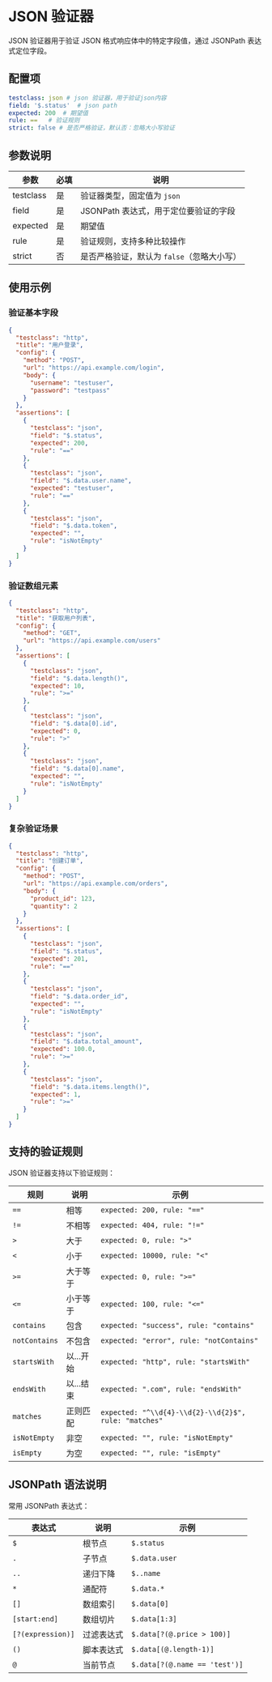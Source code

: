 # JSON 验证器

JSON 验证器用于验证 JSON 格式响应体中的特定字段值，通过 JSONPath 表达式定位字段。

## 配置项

```yaml
testclass: json # json 验证器，用于验证json内容
field: '$.status'  # json path
expected: 200  # 期望值
rule: ==   # 验证规则
strict: false # 是否严格验证，默认否：忽略大小写验证
```

## 参数说明

| 参数 | 必填 | 说明 |
|------|------|------|
| testclass | 是 | 验证器类型，固定值为 `json` |
| field | 是 | JSONPath 表达式，用于定位要验证的字段 |
| expected | 是 | 期望值 |
| rule | 是 | 验证规则，支持多种比较操作 |
| strict | 否 | 是否严格验证，默认为 `false`（忽略大小写） |

## 使用示例

### 验证基本字段

```json
{
  "testclass": "http",
  "title": "用户登录",
  "config": {
    "method": "POST",
    "url": "https://api.example.com/login",
    "body": {
      "username": "testuser",
      "password": "testpass"
    }
  },
  "assertions": [
    {
      "testclass": "json",
      "field": "$.status",
      "expected": 200,
      "rule": "=="
    },
    {
      "testclass": "json",
      "field": "$.data.user.name",
      "expected": "testuser",
      "rule": "=="
    },
    {
      "testclass": "json",
      "field": "$.data.token",
      "expected": "",
      "rule": "isNotEmpty"
    }
  ]
}
```

### 验证数组元素

```json
{
  "testclass": "http",
  "title": "获取用户列表",
  "config": {
    "method": "GET",
    "url": "https://api.example.com/users"
  },
  "assertions": [
    {
      "testclass": "json",
      "field": "$.data.length()",
      "expected": 10,
      "rule": ">="
    },
    {
      "testclass": "json",
      "field": "$.data[0].id",
      "expected": 0,
      "rule": ">"
    },
    {
      "testclass": "json",
      "field": "$.data[0].name",
      "expected": "",
      "rule": "isNotEmpty"
    }
  ]
}
```

### 复杂验证场景

```json
{
  "testclass": "http",
  "title": "创建订单",
  "config": {
    "method": "POST",
    "url": "https://api.example.com/orders",
    "body": {
      "product_id": 123,
      "quantity": 2
    }
  },
  "assertions": [
    {
      "testclass": "json",
      "field": "$.status",
      "expected": 201,
      "rule": "=="
    },
    {
      "testclass": "json",
      "field": "$.data.order_id",
      "expected": "",
      "rule": "isNotEmpty"
    },
    {
      "testclass": "json",
      "field": "$.data.total_amount",
      "expected": 100.0,
      "rule": ">="
    },
    {
      "testclass": "json",
      "field": "$.data.items.length()",
      "expected": 1,
      "rule": ">="
    }
  ]
}
```

## 支持的验证规则

JSON 验证器支持以下验证规则：

| 规则 | 说明 | 示例 |
|------|------|------|
| `==` | 相等 | `expected: 200, rule: "=="` |
| `!=` | 不相等 | `expected: 404, rule: "!="` |
| `>` | 大于 | `expected: 0, rule: ">"` |
| `<` | 小于 | `expected: 10000, rule: "<"` |
| `>=` | 大于等于 | `expected: 0, rule: ">="` |
| `<=` | 小于等于 | `expected: 100, rule: "<="` |
| `contains` | 包含 | `expected: "success", rule: "contains"` |
| `notContains` | 不包含 | `expected: "error", rule: "notContains"` |
| `startsWith` | 以...开始 | `expected: "http", rule: "startsWith"` |
| `endsWith` | 以...结束 | `expected: ".com", rule: "endsWith"` |
| `matches` | 正则匹配 | `expected: "^\\d{4}-\\d{2}-\\d{2}$", rule: "matches"` |
| `isNotEmpty` | 非空 | `expected: "", rule: "isNotEmpty"` |
| `isEmpty` | 为空 | `expected: "", rule: "isEmpty"` |

## JSONPath 语法说明

常用 JSONPath 表达式：

| 表达式 | 说明 | 示例 |
|--------|------|------|
| `$` | 根节点 | `$.status` |
| `.` | 子节点 | `$.data.user` |
| `..` | 递归下降 | `$..name` |
| `*` | 通配符 | `$.data.*` |
| `[]` | 数组索引 | `$.data[0]` |
| `[start:end]` | 数组切片 | `$.data[1:3]` |
| `[?(expression)]` | 过滤表达式 | `$.data[?(@.price > 100)]` |
| `()` | 脚本表达式 | `$.data[(@.length-1)]` |
| `@` | 当前节点 | `$.data[?(@.name == 'test')]` |